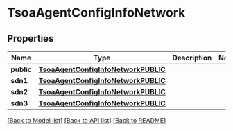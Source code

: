 # TsoaAgentConfigInfoNetwork

## Properties
Name | Type | Description | Notes
------------ | ------------- | ------------- | -------------
**public** | [**TsoaAgentConfigInfoNetworkPUBLIC**](TsoaAgentConfigInfoNetworkPUBLIC.md) |  | 
**sdn1** | [**TsoaAgentConfigInfoNetworkPUBLIC**](TsoaAgentConfigInfoNetworkPUBLIC.md) |  | 
**sdn2** | [**TsoaAgentConfigInfoNetworkPUBLIC**](TsoaAgentConfigInfoNetworkPUBLIC.md) |  | 
**sdn3** | [**TsoaAgentConfigInfoNetworkPUBLIC**](TsoaAgentConfigInfoNetworkPUBLIC.md) |  | 

[[Back to Model list]](../README.md#documentation-for-models) [[Back to API list]](../README.md#documentation-for-api-endpoints) [[Back to README]](../README.md)

